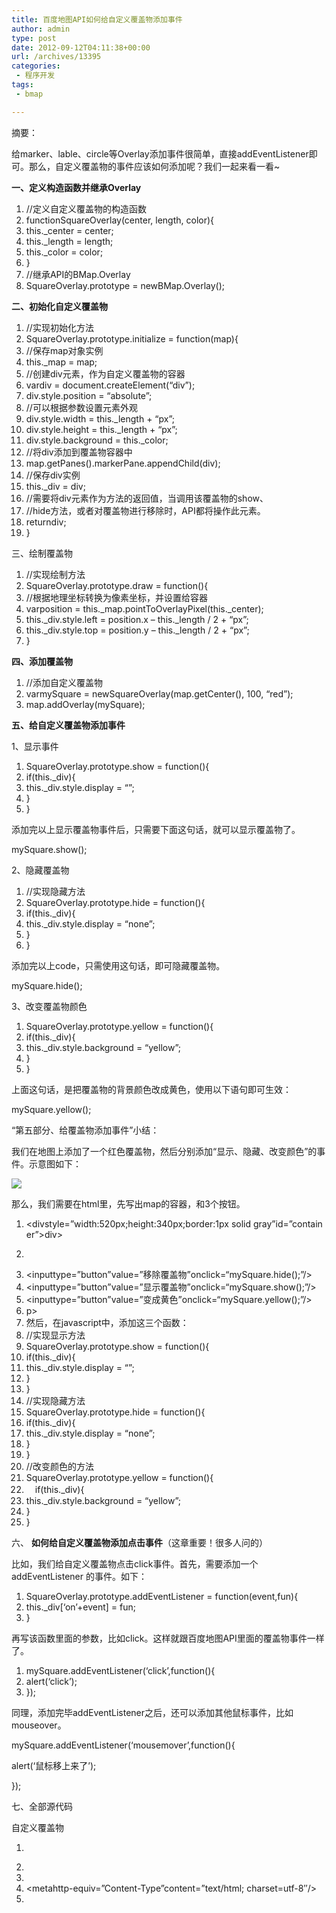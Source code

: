 ```yaml
---
title: 百度地图API如何给自定义覆盖物添加事件
author: admin
type: post
date: 2012-09-12T04:11:38+00:00
url: /archives/13395
categories:
 - 程序开发
tags:
 - bmap

---
```


摘要：


给marker、lable、circle等Overlay添加事件很简单，直接addEventListener即可。那么，自定义覆盖物的事件应该如何添加呢？我们一起来看一看~


**一、定义构造函数并继承Overlay**

1. //定义自定义覆盖物的构造函数
2. functionSquareOverlay(center, length, color){
3. this._center = center;
4. this._length = length;
5. this._color = color;
6. }
7. //继承API的BMap.Overlay
8. SquareOverlay.prototype = newBMap.Overlay();

**二、初始化自定义覆盖物**

01. //实现初始化方法
02. SquareOverlay.prototype.initialize = function(map){
03. //保存map对象实例
04. this._map = map;
05. //创建div元素，作为自定义覆盖物的容器
06. vardiv = document.createElement(“div”);
07. div.style.position = “absolute”;
08. //可以根据参数设置元素外观
09. div.style.width = this._length + “px”;
10. div.style.height = this._length + “px”;
11. div.style.background = this._color;
12. //将div添加到覆盖物容器中
13. map.getPanes().markerPane.appendChild(div);
14. //保存div实例
15. this._div = div;
16. //需要将div元素作为方法的返回值，当调用该覆盖物的show、
17. //hide方法，或者对覆盖物进行移除时，API都将操作此元素。
18. returndiv;
19. }

三、绘制覆盖物

1. //实现绘制方法
2. SquareOverlay.prototype.draw = function(){
3. //根据地理坐标转换为像素坐标，并设置给容器
4. varposition = this._map.pointToOverlayPixel(this._center);
5. this._div.style.left = position.x – this._length / 2 + “px”;
6. this._div.style.top = position.y – this._length / 2 + “px”;
7. }

**四、添加覆盖物**

1. //添加自定义覆盖物
2. varmySquare = newSquareOverlay(map.getCenter(), 100, “red”);
3. map.addOverlay(mySquare);

**五、给自定义覆盖物添加事件**

1、显示事件


1. SquareOverlay.prototype.show = function(){
2. if(this._div){
3. this._div.style.display = “”;
4. }
5. }

添加完以上显示覆盖物事件后，只需要下面这句话，就可以显示覆盖物了。


mySquare.show();


2、隐藏覆盖物


1. //实现隐藏方法
2. SquareOverlay.prototype.hide = function(){
3. if(this._div){
4. this._div.style.display = “none”;
5. }
6. }

添加完以上code，只需使用这句话，即可隐藏覆盖物。


mySquare.hide();


3、改变覆盖物颜色


1. SquareOverlay.prototype.yellow = function(){
2. if(this._div){
3. this._div.style.background = “yellow”;
4. }
5. }

上面这句话，是把覆盖物的背景颜色改成黄色，使用以下语句即可生效：


mySquare.yellow();


“第五部分、给覆盖物添加事件”小结：


我们在地图上添加了一个红色覆盖物，然后分别添加“显示、隐藏、改变颜色”的事件。示意图如下：


![](http://images.51cto.com/files/uploadimg/20111021/0916510.jpg)

那么，我们需要在html里，先写出map的容器，和3个按钮。


01. <divstyle=”width:520px;height:340px;border:1px solid gray”id=”container”>div>
02. <p>
03. <inputtype=”button”value=”移除覆盖物”onclick=“mySquare.hide();”/>
04. <inputtype=”button”value=”显示覆盖物”onclick=“mySquare.show();”/>
05. <inputtype=”button”value=”变成黄色”onclick=“mySquare.yellow();”/>
06. p>
07. 然后，在javascript中，添加这三个函数：
08. //实现显示方法
09. SquareOverlay.prototype.show = function(){
10. if(this._div){
11. this._div.style.display = “”;
12. }
13. }
14. //实现隐藏方法
15. SquareOverlay.prototype.hide = function(){
16. if(this._div){
17. this._div.style.display = “none”;
18. }
19. }
20. //改变颜色的方法
21. SquareOverlay.prototype.yellow = function(){
22. 　if(this._div){
23. this._div.style.background = “yellow”;
24. }
25. }

六、 **如何给自定义覆盖物添加点击事件**（这章重要！很多人问的）


比如，我们给自定义覆盖物点击click事件。首先，需要添加一个addEventListener 的事件。如下：


1. SquareOverlay.prototype.addEventListener = function(event,fun){
2. this._div[‘on’+event] = fun;
3. }

再写该函数里面的参数，比如click。这样就跟百度地图API里面的覆盖物事件一样了。


1. mySquare.addEventListener(‘click’,function(){
2. alert(‘click’);
3. });

同理，添加完毕addEventListener之后，还可以添加其他鼠标事件，比如mouseover。


mySquare.addEventListener(‘mousemover’,function(){


alert(‘鼠标移上来了’);


});


七、全部源代码


自定义覆盖物


01. >
02. <html>
03. <head>
04. <metahttp-equiv=”Content-Type”content=”text/html; charset=utf-8″/>
05. <title>自定义覆盖物的点击事件title>
06. <scripttype=”text/javascript”src=”http://api.map.baidu.com/api?v=1.2″>script>
07. head>
08. <body>
09. <divstyle=”width:520px;height:340px;border:1px solid gray”id=”container”>div>
10. <p>
11. <inputtype=”button”value=”移除覆盖物”onclick=“mySquare.hide();”/>
12. <inputtype=”button”value=”显示覆盖物”onclick=“mySquare.show();”/>
13. <inputtype=”button”value=”变成黄色”onclick=“mySquare.yellow();”/>
14. p>
15. body>
16. html>
17. <scripttype=“text/javascript”>
18. varmap =newBMap.Map(“container”); //创建Map实例
19. varpoint =newBMap.Point(116.404, 39.915); //创建点坐标
20. map.centerAndZoom(point,15); //初始化地图,设置中心点坐标和地图级别。
21. //1、定义构造函数并继承Overlay
22. //定义自定义覆盖物的构造函数
23. functionSquareOverlay(center, length, color){ 25this._center =center; 26this._length =length; 27this._color =color; 28} 29//继承API的BMap.Overlay
24. SquareOverlay.prototype =newBMap.Overlay();
25. //2、初始化自定义覆盖物
26. //实现初始化方法
27. SquareOverlay.prototype.initialize =function(map){
28. //保存map对象实例
29. this._map =map;
30. //创建div元素，作为自定义覆盖物的容器
31. vardiv =document.createElement(“div”); div.style.position =“absolute”;
32. //可以根据参数设置元素外观
33. div.style.width =this._length +”px”;
34. div.style.height =this._length +”px”;
35. div.style.background =this._color;
36. //将div添加到覆盖物容器中
37. map.getPanes().markerPane.appendChild(div); 46//保存div实例
38. this._div =div; 48//需要将div元素作为方法的返回值，当调用该覆盖物的show、
39. //hide方法，或者对覆盖物进行移除时，API都将操作此元素。
40. returndiv;
41. }
42. //3、绘制覆盖物
43. //实现绘制方法
44. SquareOverlay.prototype.draw =function(){
45. //根据地理坐标转换为像素坐标，并设置给容器
46. varposition =this._map.pointToOverlayPixel(this._center);
47. this._div.style.left =position.x -this._length /2+”px”;
48. this._div.style.top =position.y -this._length /2+”px”;
49. }
50. //4、显示和隐藏覆盖物
51. //实现显示方法
52. SquareOverlay.prototype.show =function(){
53. if(this._div){
54. this._div.style.display =“”;
55. }
56. }
57. //实现隐藏方法
58. SquareOverlay.prototype.hide =function(){
59. if(this._div){
60. this._div.style.display =“none”;
61. }
62. }
63. //5、添加其他覆盖物方法
64. //比如，改变颜色
65. SquareOverlay.prototype.yellow =function(){
66. if(this._div){
67. this._div.style.background =“yellow”;}
68. }
69. //6、自定义覆盖物添加事件方法
70. SquareOverlay.prototype.addEventListener =function(event,fun){
71. this._div[‘on’+event] =fun;
72. }
73. //7、添加自定义覆盖物
74. varmySquare =newSquareOverlay(map.getCenter(), 100, “red”); 91map.addOverlay(mySquare);
75. //8、 为自定义覆盖物添加点击事件
76. mySquare.addEventListener(‘click’,function(){
77. alert(‘click’);
78. });
79. script>

八、感谢大家支持！


原文链接：http://www.cnblogs.com/milkmap/archive/2011/10/20/2219149.html

【编辑推荐】


1. [详解百度地图API之地图标注](http://developer.51cto.com/art/201109/291710.htm)
2. [百度地图API之如何制作驾车导航](http://developer.51cto.com/art/201109/291759.htm)
3. [详解百度地图API之地图操作](http://developer.51cto.com/art/201109/294906.htm)
4. [详解百度地图API之自定义地图类型](http://developer.51cto.com/art/201110/295695.htm)
5. [怎么成为一个软件架构师](http://developer.51cto.com/art/201104/258361.htm)

【责任编辑： [彭凡](mailto:pengfan@51cto.com) TEL：（010）68476606】